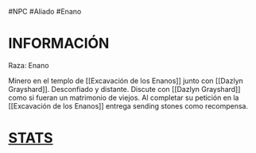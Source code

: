 #NPC #Aliado #Enano
# INFORMACIÓN 
Raza: Enano

Minero en el templo de [[Excavación de los Enanos]] junto con [[Dazlyn Grayshard]].
Desconfiado y distante.
Discute con [[Dazlyn Grayshard]] como si fueran un matrimonio de viejos.
Al completar su petición en la [[Excavación de los Enanos]] entrega sending stones como recompensa.
# [STATS](https://5e.tools/bestiary.html#commoner_mm)